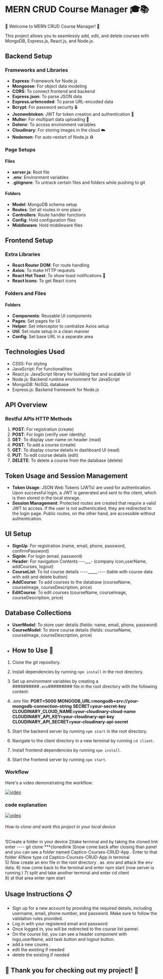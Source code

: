 # MERN CRUD Course Manager 🎓📚

🚀 Welcome to MERN CRUD Course Manager! 🚀

This project allows you to seamlessly add, edit, and delete courses with MongoDB, Express.js, React.js, and Node.js. 

## Backend Setup

### Frameworks and Libraries

- **Express**: Framework for Node.js
- **Mongoose**: For object data modeling
- **CORS**: To connect frontend and backend
- **Express.json**: To parse JSON data
- **Express.urlencoded**: To parse URL-encoded data
- **Bcrypt**: For password security 🔒
- **Jsonwebtoken**: JWT for token creation and authentication 🎫
- **Multer**: For multipart data uploading 📁
- **Dotenv**: To access environment variables
- **Cloudinary**: For storing images in the cloud ☁️
- **Nodemon**: For auto-restart of Node.js ♻️

### Page Setups

#### Files
- **server.js**: Root file
- **.env**: Environment variables
- **.gitignore**: To untrack certain files and folders while pushing to git

#### Folders
- **Model**: MongoDB schema setup
- **Routes**: Set all routes in one place
- **Controllers**: Route handler functions
- **Config**: Hold configuration files
- **Middleware**: Hold middleware files

## Frontend Setup

### Extra Libraries

- **React Router DOM**: For route handling
- **Axios**: To make HTTP requests
- **React Hot Toast**: To show toast notifications 🍞
- **React Icons**: To get React icons

### Folders and Files

#### Folders
- **Components**: Reusable UI components
- **Pages**: Set pages for UI
- **Helper**: Set interceptor to centralize Axios setup
- **Util**: Set route setup in a clean manner
- **Config**: Set base URL in a separate area

## Technologies Used

- CSS5: For styling
- JavaScript: For functionalities
- React.js: JavaScript library for building fast and scalable UI
- Node.js: Backend runtime environment for JavaScript
- MongoDB: NoSQL database
- Express.js: Backend framework for Node.js

## API Overview

### Restful APIs HTTP Methods

1. **POST**: For registration (create)
2. **POST**: For login (verify user identity)
3. **GET**: To display user name on header (read)
4. **POST**: To add a course (create)
5. **GET**: To display course details in dashboard UI (read)
6. **PUT**: To edit course details (edit)
7. **DELETE**: To delete a course from the database (delete)

## Token Usage and Session Management

- **Token Usage**: JSON Web Tokens (JWTs) are used for authentication. Upon successful login, a JWT is generated and sent to the client, which is then stored in the local storage.
- **Session Management**: Protected routes are created that require a valid JWT to access. If the user is not authenticated, they are redirected to the login page. Public routes, on the other hand, are accessible without authentication.

## UI Setup

- **SignUp**: For registration (name, email, phone, password, confirmPassword)
- **SignIn**: For login (email, password)
- **Header**: For navigation     Contents  -_-_-___- (company icon,userName, addCourses, logout)
- **CourseList**: To list course details    _--_--_____----  (table with course data with edit and delete button)
- **AddCourse**: To add courses to the database (courseName, courseImage, courseDescription, price)
- **EditCourse**: To edit courses (courseName, courseImage, courseDescription, price)

## Database Collections

- **UserModel**: To store user details (fields: name, email, phone, password)
- **CourseModel**: To store course details (fields: courseName, courseImage, courseDescription, price)
- ## How to Use 🚀

1. Clone the git repository.
2. Install dependencies by running `npm install` in the root directory.
3. Set up environment variables by creating a ##########`.env`######### file in the root directory with the following content:
4. .env   file:
**PORT=5000**
**MONGODB_URL=mongodb+srv://your-mongodb-connection-string**
**SECRET=your-secret-key**
**CLOUDINARY_CLOUD_NAME=your-cloudinary-cloud-name**
**CLOUDINARY_API_KEY=your-cloudinary-api-key**
**CLOUDINARY_API_SECRET=your-cloudinary-api-secret**


5. Start the backend server by running `npm start` in the root directory.
6. Navigate to the client directory in a new terminal by running `cd client`.
7. Install frontend dependencies by running `npm install`.
8. Start the frontend server by running `npm start`.



### Workflow

Here's a video demonstrating the workflow:

[![video](http://img.youtube.com/vi/tIAc2nEE0hc/0.jpg)](https://youtu.be/tIAc2nEE0hc?si=f5t77rd3u6hQkWR5)



### code explanation
[![video](https://img.youtube.com/vi/3pwnb3Isdnc/0.jpg)](https://youtu.be/3pwnb3Isdnc?si=aVUd5u8oGlyk77dA)

###### How to clone and work this project in your local device                              
1)Create a folder in your device
2)take terminal  and by taking the cloned link  enter     ---- git clone    ***clonedlink
3)now come back after closing than panel  and you can see  a folder named Captico-Courses-CRUD-App   .  Enter to that folder 
4)Now type                 cd Captico-Courses-CRUD-App      in terminal   
5)  Now  create an env file in the root directory  .  as    .env      and attack the env data.
6)  now come back to the terminal and enter   npm start                (now server is running )
7)  split and take another terminal  and enter  cd client         
8) at that area enter    npm start


## Usage Instructions 📋

- Sign up for a new account by providing the required details, including username, email, phone number, and password. Make sure to follow the validation rules provided.
- Log in with your registered email and password.
- Once logged in, you will be redirected to the course list pannel.
- On the course list, you can see a header component with logo,userName, add task button and logout  button.
- add a new coures .
- edit the existing if needed
- delete the existing if needed
## 🌟 Thank you for checking out my project! 🌟
